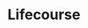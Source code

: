 ---
layout: project
order: 4
metatitle: Lifecourse ✕ Esten.co
metadescription: A life-planning solution that helps people of all abilities develop a better vision for the future
metaimg: lifecourse-meta.jpg
device: desktop
title: Lifecourse
headline: Uncover and develop a unique vision for your future online
hyperlink: Coming Soon
hex: "0266a4"
hex2: "90c4e6"
agency: Lift Interactive
type: Web App & Website
role: Strategy
role2: Design
bug: lifecourse-bug.png
cardbackground: lifecourse-background.png
cardbackgroundalt: Lifecourse supporting graphic of somebody using the app on a Macbook
herographic: lifecourse-herographic.jpg
herographicalt: Personal schedule screenshot of the Lifecourse web application
introimg: lifecourse-1.jpg
introimgalt: Grid of screenshots from various pages of the Lifecourse website
screens1title: Going Digital
screens1description: The team behind Lifecourse came to us with the unique challenge of building a digital application based around the principles of the existing on-paper Lifecourse program. With what a complex system it already was, it was imperative that we not only build this for existing clients but we build it as a learning tool that can onboard new ones.
screens1desktop: lifecourse-screen-1.jpg
screens1desktopalt: Responsive desktop screenshot of the Lifecourse website "features" page
screens2desktop: lifecourse-screen-2.jpg
screens2desktopalt: Responsive desktop screenshot of the Lifecourse website "homepage" page
screens3desktop: lifecourse-screen-3.jpg
screens3desktopalt: Responsive desktop screenshot of the Lifecourse website "pricing" page
bustoutimage: lifecourse-2.jpg
bustoutimagealt: Grid of screenshots from various pages of the Lifecourse web application
screens2title: Onboarding & Usability
screens2description: The majority of strategic thinking for this project revolved around onboarding and usability, being an application that opens itself up to individuals of all age and abilities it was key to ensure that each step was fully yet simply explained, followed usability guidelines and seamlessly flowed together.
<!-- screens2linktext: -->
<!-- screens2linkurl: -->
screens2desktop1: lifecourse-app-screen-1.jpg
screens2desktop1alt: Responsive desktop screenshot of the Lifecourse web application "setup your Lifecourse" onboarding step view
screens2desktop2: lifecourse-app-screen-2.jpg
screens2desktop2alt: Responsive desktop screenshot of the Lifecourse web application "social & spirituality" onboarding step view
screens2desktop3: lifecourse-app-screen-3.jpg
screens2desktop3alt: Responsive desktop screenshot of the Lifecourse web application "dashboard" view
screens2desktop4: lifecourse-app-screen-4.jpg
screens2desktop4alt: Responsive desktop screenshot of the Lifecourse web application "schedule" calendar view
screens2desktop5: lifecourse-app-screen-5.jpg
screens2desktop5alt: Responsive desktop screenshot of the Lifecourse web application "places" map view
screens2desktop6: lifecourse-app-screen-6.jpg
screens2desktop6alt: Responsive desktop screenshot of the Lifecourse web application "goal" making view
screens3title: Our Solution
<!-- screens3blockquote: -->
screens3description: The final designs feature intuitive layouts that put a focus on readability and legibility. Smart colour application guides the users eye through the design and assists in making visual connections to the areas of life they are improving.
<!-- screens3linktext: -->
<!-- screens3linkurl: -->
outroimage: lifecourse-3.jpg
outroimagealt: Grid of screenshots from various pages of the Lifecourse web application
svg-box: "0 0 170 45"
svg-path: "M67.7918922,19.6015316 C71.4968379,19.6015316 73.7146756,20.8365135 75.5395646,22.6333348 L72.7884392,25.8049928 C71.2722957,24.4296721 69.7285683,23.587155 67.7633405,23.587155 C64.4513436,23.587155 62.0655831,26.3382805 62.0655831,29.7068968 L62.0655831,29.7630324 C62.0655831,33.1316487 64.3947241,35.9384258 67.7633405,35.9384258 C70.00973,35.9384258 71.3850507,35.0402571 72.9287781,33.6368686 L75.6799035,36.4160618 C73.6585401,38.5772801 71.4126346,39.925017 67.6230016,39.925017 C61.840557,39.925017 57.5461881,35.4612737 57.5461881,29.818684 L57.5461881,29.7630324 C57.5461881,24.1770621 61.7558698,19.6015316 67.7918922,19.6015316 Z M86.7676406,19.6015316 C92.830763,19.6015316 97.1817513,24.1209266 97.1817513,29.7068968 L97.1817513,29.7630324 C97.1817513,35.3494865 92.7751114,39.925017 86.7115051,39.925017 C80.6483828,39.925017 76.2973944,35.4056221 76.2973944,29.818684 L76.2973944,29.7630324 C76.2973944,24.1770621 80.7050022,19.6015316 86.7676406,19.6015316 Z M103.638306,19.9383449 L103.638306,31.0546337 C103.638306,34.2538756 105.238653,35.910358 107.877024,35.910358 C110.515878,35.910358 112.116225,34.3100112 112.116225,31.1944886 L112.116225,19.9383449 L116.438177,19.9383449 L116.438177,31.026082 C116.438177,36.9769333 113.098597,39.8964653 107.821372,39.8964653 C102.543663,39.8964653 99.3153858,36.9493494 99.3153858,31.1664209 L99.3153858,19.9383449 L103.638306,19.9383449 Z M144.650642,19.6576672 C147.513555,19.6576672 149.956418,20.5563198 151.94923,22.1556987 L149.703325,25.412044 C147.962639,24.2056138 146.250505,23.4753679 144.594506,23.4753679 C142.938508,23.4753679 142.067923,24.2331977 142.067923,25.1875019 L142.067923,25.2436374 C142.067923,26.5347548 142.909956,26.9562553 146.307124,27.8263562 C150.292748,28.8643798 152.538169,30.29632 152.538169,33.7215558 L152.538169,33.7772074 C152.538169,37.6786275 149.562986,39.8688815 145.324269,39.8688815 C142.348601,39.8688815 139.34535,38.8294061 136.987173,36.7248073 L139.541824,33.6649364 C141.310093,35.1244604 143.162566,36.0506968 145.408472,36.0506968 C147.176741,36.0506968 148.243801,35.3494865 148.243801,34.198224 L148.243801,34.1420885 C148.243801,33.0474454 147.56969,32.4856061 144.285277,31.643573 C140.327721,30.6331332 137.77307,29.5384902 137.77307,25.6370701 L137.77307,25.5804507 C137.77307,22.0158438 140.635983,19.6576672 144.650642,19.6576672 Z M169.718065,19.9383449 L169.718065,23.7841133 L159.191199,23.7841133 L159.191199,27.7702207 L168.455499,27.7702207 L168.455499,31.6155052 L159.191199,31.6155052 L159.191199,35.7419514 L169.858403,35.7419514 L169.858403,39.5877198 L154.89683,39.5877198 L154.89683,19.9383449 L169.718065,19.9383449 Z M4.32243664,19.9383449 L4.32243664,35.658232 L14.1190563,35.658232 L14.1190563,39.5877198 L2.30926389e-14,39.5877198 L2.30926389e-14,19.9383449 L4.32243664,19.9383449 Z M20.491892,19.9383449 L20.491892,39.5877198 L16.1689714,39.5877198 L16.1689714,19.9383449 L20.491892,19.9383449 Z M38.9624206,19.9383449 L38.9624206,23.8683167 L28.3232839,23.8683167 L28.3232839,28.0508984 L37.6993709,28.0508984 L37.6993709,31.9808701 L28.3232839,31.9808701 L28.3232839,39.5877198 L24.0008472,39.5877198 L24.0008472,19.9383449 L38.9624206,19.9383449 Z M55.8330863,19.9383449 L55.8330863,23.7841133 L45.3062206,23.7841133 L45.3062206,27.7702207 L54.5700366,27.7702207 L54.5700366,31.6155052 L45.3062206,31.6155052 L45.3062206,35.7419514 L55.9734251,35.7419514 L55.9734251,39.5877198 L41.0118518,39.5877198 L41.0118518,19.9383449 L55.8330863,19.9383449 Z M128.426019,19.9383449 C130.923567,19.9383449 132.861211,20.6400391 134.152328,21.9316405 C135.246971,23.0262835 135.836394,24.5704948 135.836394,26.4229677 L135.836394,26.4791032 C135.836394,29.6507613 134.123776,31.643573 131.625261,32.5698094 L136.425817,39.5877198 L131.373135,39.5877198 L127.162001,33.3000554 L123.765317,33.3000554 L123.765317,39.5877198 L119.442881,39.5877198 L119.442881,19.9383449 L128.426019,19.9383449 Z M86.7115051,23.587155 C83.2306177,23.587155 80.8167894,26.3382805 80.8167894,29.7068968 L80.8167894,29.7630324 C80.8167894,33.1316487 83.2862693,35.9384258 86.7676406,35.9384258 C90.2480442,35.9384258 92.6623563,33.1873003 92.6623563,29.818684 L92.6623563,29.7630324 C92.6623563,26.3948999 90.1923926,23.587155 86.7115051,23.587155 Z M128.060654,23.8402489 L123.765317,23.8402489 L123.765317,29.4828386 L128.144857,29.4828386 C130.250424,29.4828386 131.456854,28.3596438 131.456854,26.7036454 L131.456854,26.6475099 C131.456854,24.7945531 130.166221,23.8402489 128.060654,23.8402489 Z M53.4366794,8.03228705 C54.892816,8.03228705 55.8379256,8.75285447 56.4684825,9.5934358 L56.4684825,8.19779011 L57.6241004,8.19779011 L57.6241004,14.6078881 C57.6241004,15.8085112 57.2640587,16.7241012 56.6335017,17.3546582 C55.9434217,18.0452222 54.9073338,18.3902622 53.6762233,18.3902622 C52.3851059,18.3902622 51.1844828,18.0302204 50.1488789,17.309653 L50.6739397,16.4090647 C51.5595263,17.0546234 52.550125,17.3996634 53.6617055,17.3996634 C55.3728716,17.3996634 56.4839682,16.4540699 56.4839682,14.6374077 L56.4839682,13.7218177 C55.8079221,14.622406 54.8618447,15.3579751 53.4366794,15.3579751 C51.575012,15.3579751 49.7888371,13.9623294 49.7888371,11.7251346 L49.7888371,11.6951311 C49.7888371,9.42841666 51.5895298,8.03228705 53.4366794,8.03228705 Z M82.0696766,8.03228705 C84.3663945,8.03228705 85.6875154,9.86395103 85.6875154,12.1301815 C85.6875154,12.2806828 85.6875154,12.3706933 85.6720297,12.5057089 L79.5174452,12.5057089 C79.6824643,14.1868716 80.8680857,15.132949 82.2501814,15.132949 C83.3157888,15.132949 84.0663597,14.6974147 84.6969167,14.0368542 L85.4174841,14.6824129 C84.6369097,15.5529977 83.6908323,16.1385495 82.219694,16.1385495 C80.0879952,16.1385495 78.3468256,14.502392 78.3468256,12.100662 L78.3468256,12.0706585 C78.3468256,9.83394755 79.9229761,8.03228705 82.0696766,8.03228705 Z M3.97739663,8.03228705 C5.44901887,8.03228705 6.36412497,8.64784229 7.08566023,9.41341493 L6.3200876,10.2239928 C5.70404843,9.57843406 5.0134845,9.05337318 3.96287882,9.05337318 C2.38624441,9.05337318 1.18562133,10.3890119 1.18562133,12.0556568 L1.18562133,12.0856602 C1.18562133,13.7668229 2.41673181,15.1029455 4.03788751,15.1029455 C5.02897016,15.1029455 5.7945428,14.6078881 6.40961411,13.9468438 L7.14518326,14.6374077 C6.36412497,15.5079925 5.43401713,16.1385495 3.97739663,16.1385495 C1.71116614,16.1385495 9.23705556e-14,14.2923677 9.23705556e-14,12.1156637 L9.23705556e-14,12.0856602 C9.23705556e-14,9.89347058 1.71116614,8.03228705 3.97739663,8.03228705 Z M20.6293273,8.09229401 C21.7254221,8.09229401 22.5655195,8.37781098 23.1365535,8.94787708 C23.6616143,9.47342188 23.9321296,10.2239928 23.9321296,11.2145915 L23.9321296,15.9585286 L22.8215169,15.9585286 L22.8215169,14.787909 C22.2809704,15.4929908 21.3798982,16.1235477 20.013772,16.1235477 C18.5731211,16.1235477 17.1169846,15.2979682 17.1169846,13.7068159 L17.1169846,13.6768125 C17.1169846,12.040655 18.467625,11.1700702 20.4347886,11.1700702 C21.4249034,11.1700702 22.1304691,11.3050859 22.8215169,11.5001085 L22.8215169,11.2295932 C22.8215169,9.83394755 21.9654499,9.11338014 20.5088294,9.11338014 C19.5937233,9.11338014 18.8731559,9.35340797 18.1521046,9.68344623 L17.8070646,8.73785273 C18.6626477,8.34732358 19.5037129,8.09229401 20.6293273,8.09229401 Z M33.4374252,5.85558307 L33.4374252,8.19779011 L35.8996461,8.19779011 L35.8996461,9.21839231 L33.4374252,9.21839231 L33.4374252,13.7518212 C33.4374252,14.6974147 33.96297,15.0429386 34.7430604,15.0429386 C35.1340735,15.0429386 35.4641118,14.9679299 35.8696427,14.7724234 L35.8696427,15.763506 C35.4641118,15.9735304 35.0285774,16.0935443 34.4735131,16.0935443 C33.2269169,16.0935443 32.2818073,15.477989 32.2818073,13.9018385 L32.2818073,9.21839231 L31.2002303,9.21839231 L31.2002303,8.19779011 L32.2818073,8.19779011 L32.2818073,5.85558307 L33.4374252,5.85558307 Z M65.6737434,5.85558307 L65.6737434,8.19779011 L68.1359643,8.19779011 L68.1359643,9.21839231 L65.6737434,9.21839231 L65.6737434,13.7518212 C65.6737434,14.6974147 66.1992882,15.0429386 66.9793786,15.0429386 C67.3703917,15.0429386 67.70043,14.9679299 68.104993,14.7724234 L68.104993,15.763506 C67.70043,15.9735304 67.2648956,16.0935443 66.7098312,16.0935443 C65.4632351,16.0935443 64.5176416,15.477989 64.5176416,13.9018385 L64.5176416,9.21839231 L63.4365485,9.21839231 L63.4365485,8.19779011 L64.5176416,8.19779011 L64.5176416,5.85558307 L65.6737434,5.85558307 Z M38.9028976,8.19779011 L38.9028976,15.9590125 L37.7467958,15.9590125 L37.7467958,8.19779011 L38.9028976,8.19779011 Z M45.1034552,8.03228705 C46.9796405,8.03228705 48.0757353,9.29340101 48.0757353,11.1400667 L48.0757353,15.9585286 L46.9196335,15.9585286 L46.9196335,11.4250998 C46.9196335,9.98396495 46.1395431,9.08337666 44.7734169,9.08337666 C43.4368103,9.08337666 42.4462116,10.0589736 42.4462116,11.5151102 L42.4462116,15.9585286 L41.2905938,15.9585286 L41.2905938,8.19779011 L42.4462116,8.19779011 L42.4462116,9.54843058 C42.9572386,8.70784925 43.7673325,8.03228705 45.1034552,8.03228705 Z M30.419172,8.06229053 L30.419172,9.30791882 L30.3286777,9.30791882 C28.6325133,9.30791882 27.2513854,10.5245115 27.2513854,12.8662346 L27.2513854,15.9585286 L26.0957675,15.9585286 L26.0957675,8.19779011 L27.2513854,8.19779011 L27.2513854,10.2239928 C27.8219354,8.93335927 28.9480337,8.00228357 30.419172,8.06229053 Z M9.90889079,5 L9.90889079,9.54843058 C10.4199178,8.70784925 11.2300117,8.03228705 12.5661344,8.03228705 C14.4423196,8.03228705 15.5384145,9.29340101 15.5384145,11.1400667 L15.5384145,15.9585286 L14.3823127,15.9585286 L14.3823127,11.4250998 C14.3823127,9.98396495 13.6022222,9.08337666 12.2360961,9.08337666 C10.8994895,9.08337666 9.90889079,10.0589736 9.90889079,11.5151102 L9.90889079,15.9585286 L8.75327294,15.9585286 L8.75327294,5 L9.90889079,5 Z M71.0342036,5 L71.0342036,9.54843058 C71.5447466,8.70784925 72.3553245,8.03228705 73.6909632,8.03228705 C75.5671485,8.03228705 76.6632433,9.29340101 76.6632433,11.1400667 L76.6632433,15.9585286 L75.5076255,15.9585286 L75.5076255,11.4250998 C75.5076255,9.98396495 74.7270511,9.08337666 73.3614089,9.08337666 C72.0248023,9.08337666 71.0342036,10.0589736 71.0342036,11.5151102 L71.0342036,15.9585286 L69.8781018,15.9585286 L69.8781018,5 L71.0342036,5 Z M20.5543186,12.0251693 C19.098182,12.0251693 18.2876042,12.6557263 18.2876042,13.6318072 L18.2876042,13.6618107 C18.2876042,14.6374077 19.1881925,15.2079577 20.2387981,15.2079577 C21.6649312,15.2079577 22.8360347,14.3373729 22.8360347,13.1062624 L22.8360347,12.3556915 C22.2654847,12.1901885 21.4999121,12.0251693 20.5543186,12.0251693 Z M53.6617055,9.05337318 C52.1900833,9.05337318 50.9744585,10.0739754 50.9744585,11.6651276 L50.9744585,11.6951311 C50.9744585,13.2562798 52.2200868,14.3373729 53.6617055,14.3373729 C55.1323599,14.3373729 56.5139717,13.2712816 56.5139717,11.7101328 L56.5139717,11.6801293 C56.5139717,10.0889771 55.1323599,9.05337318 53.6617055,9.05337318 Z M82.0396731,9.00836796 C80.6885487,9.00836796 79.6679465,10.1339823 79.5174452,11.6501259 L84.5164119,11.6501259 C84.396398,10.2389945 83.5858201,9.00836796 82.0396731,9.00836796 Z M38.992908,5.22502609 L38.992908,6.50114179 L37.6717871,6.50114179 L37.6717871,5.22502609 L38.992908,5.22502609 Z"
---